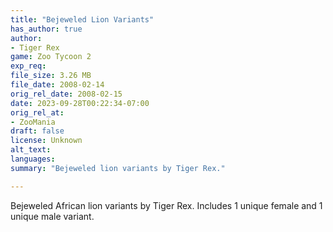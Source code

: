 ```yaml
---
title: "Bejeweled Lion Variants"
has_author: true
author: 
- Tiger Rex
game: Zoo Tycoon 2
exp_req: 
file_size: 3.26 MB
file_date: 2008-02-14
orig_rel_date: 2008-02-15
date: 2023-09-28T00:22:34-07:00
orig_rel_at: 
- ZooMania
draft: false
license: Unknown
alt_text: 
languages:
summary: "Bejeweled lion variants by Tiger Rex."

---
```


Bejeweled African lion variants by Tiger Rex. Includes 1 unique female and 1 unique male variant.